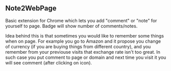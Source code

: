 Note2WebPage
-------------
Basic extension for Chrome which lets you add "comment" or "note" for yourself to page.
Badge will show number of comments/notes.

Idea behind this is that sometimes you would like to remember some things when on page.
For example you go to Amazon and it propose you change of currency (if you are buying things from different country), and you remember from your previouse visits that exchange rate isn't too great. In such case you put comment to page or domain and next time you visit it you will see comment (after clicking on icon).
